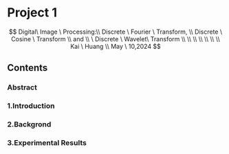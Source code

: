 # Project 1

$$
Digital\ Image \ Processing:\\
Discrete \ Fourier \ Transform, \\
Discrete \ Cosine \ Transform \\ and \\ \ Discrete \ Wavelet\ Transform
\\
\\
\\
\\
\\
\\
\\
Kai \ Huang \\
May \ 10,2024
$$

## Contents

### Abstract

### 1.Introduction

### 2.Backgrond

### 3.Experimental Results